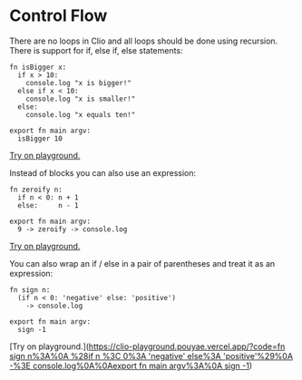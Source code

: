 # Control Flow

There are no loops in Clio and all loops should be done using recursion. There is support for if, else if, else statements:

```text
fn isBigger x:
  if x > 10:
    console.log "x is bigger!"
  else if x < 10:
    console.log "x is smaller!"
  else:
    console.log "x equals ten!"

export fn main argv:
  isBigger 10
```

[Try on playground.](https://clio-playground.pouyae.vercel.app/?code=fn%20isBigger%20x%3A%0A%20%20if%20x%20%3E%2010%3A%0A%20%20%20%20console.log%20%22x%20is%20bigger!%22%0A%20%20else%20if%20x%20%3C%2010%3A%0A%20%20%20%20console.log%20%22x%20is%20smaller!%22%0A%20%20else%3A%0A%20%20%20%20console.log%20%22x%20equals%20ten!%22%0A%0Aexport%20fn%20main%20argv%3A%0A%20%20isBigger%2010%0A)

Instead of blocks you can also use an expression:

```text
fn zeroify n:
  if n < 0: n + 1
  else:     n - 1

export fn main argv:
  9 -> zeroify -> console.log
```

[Try on playground.](https://clio-playground.pouyae.vercel.app/?code=fn%20zeroify%20n%3A%0A%20%20if%20n%20%3C%200%3A%20n%20%2B%201%0A%20%20else%3A%20%20%20%20%20n%20-%201%0A%0Aexport%20fn%20main%20argv%3A%0A%20%209%20-%3E%20zeroify%20-%3E%20console.log)

You can also wrap an if / else in a pair of parentheses and treat it as an expression:

```text
fn sign n:
  (if n < 0: 'negative' else: 'positive')
    -> console.log

export fn main argv:
  sign -1
```

\[Try on playground.\]\([https://clio-playground.pouyae.vercel.app/?code=fn sign n%3A%0A %28if n %3C 0%3A 'negative' else%3A 'positive'%29%0A -%3E console.log%0A%0Aexport fn main argv%3A%0A sign -1](https://clio-playground.pouyae.vercel.app/?code=fn%20sign%20n%3A%0A%20%20%28if%20n%20%3C%200%3A%20'negative'%20else%3A%20'positive'%29%0A%20%20%20%20-%3E%20console.log%0A%0Aexport%20fn%20main%20argv%3A%0A%20%20sign%20-1)\)
